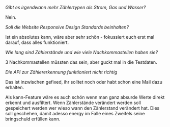 *Gibt es irgendwann mehr Zählertypen als Strom, Gas und Wasser?*

Nein.

*Soll die Website Responsive Design Standards beinhalten?*

Ist ein absolutes kann, wäre aber sehr schön - fokussiert euch erst mal darauf, dass alles funktioniert.

*Wie lang sind Zählerstände und wie viele Nachkommastellen haben sie?*

3 Nachkommastellen müssten das sein, aber guckt mal in die Testdaten.

*Die API zur Zählererkennung funktioniert nicht richtig*

Das ist inzwischen gefixed, ihr solltet noch oder habt schon eine Mail dazu erhalten.


Als kann-Feature wäre es auch schön wenn man ganz absurde Werte direkt erkennt und ausfiltert.
Wenn Zählerstände verändert werden soll gespeichert werden wer wieso wann den Zählerstand verändert hat. Dies soll geschehen, damit adesso energy im Falle eines Zweifels seine bringschuld erfüllen kann.